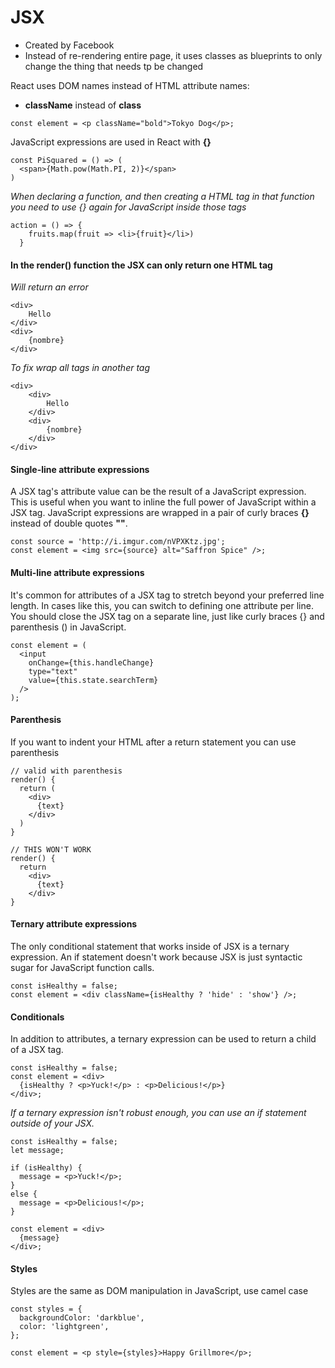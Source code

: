 # JSX
* Created by Facebook
* Instead of re-rendering entire page, it uses classes as blueprints to only change the thing that needs tp be changed

React uses DOM names instead of HTML attribute names:
* **className** instead of **class**
```
const element = <p className="bold">Tokyo Dog</p>;
```
JavaScript expressions are used in React with **{}**
```
const PiSquared = () => (
  <span>{Math.pow(Math.PI, 2)}</span>
)
```
*When declaring a function, and then creating a HTML tag in that function you need to use {} again for JavaScript inside those tags*
```
action = () => {
    fruits.map(fruit => <li>{fruit}</li>)
  }
  ```
#### In the render() function the JSX can only return one HTML tag
*Will return an error*
```
<div>
    Hello
</div>
<div>
    {nombre}
</div>
```
*To fix wrap all tags in another tag*
```
<div>
    <div>
        Hello
    </div>
    <div>
        {nombre}
    </div>
</div>
```
#### Single-line attribute expressions
A JSX tag's attribute value can be the result of a JavaScript expression. This is useful when you want to inline the full power of JavaScript within a JSX tag. JavaScript expressions are wrapped in a pair of curly braces **{}** instead of double quotes **""**.
```
const source = 'http://i.imgur.com/nVPXKtz.jpg';
const element = <img src={source} alt="Saffron Spice" />;
```
#### Multi-line attribute expressions
It's common for attributes of a JSX tag to stretch beyond your preferred line length. In cases like this, you can switch to defining one attribute per line. You should close the JSX tag on a separate line, just like curly braces {} and parenthesis () in JavaScript.
```
const element = (
  <input
    onChange={this.handleChange}
    type="text"
    value={this.state.searchTerm}
  />
);
```
#### Parenthesis
If you want to indent your HTML after a return statement you can use parenthesis
```
// valid with parenthesis
render() {
  return (
    <div>
      {text}
    </div>
  )
}

// THIS WON'T WORK
render() {
  return
    <div>
      {text}
    </div>
}
```
#### Ternary attribute expressions
The only conditional statement that works inside of JSX is a ternary expression. An if statement doesn't work because JSX is just syntactic sugar for JavaScript function calls.
```
const isHealthy = false;
const element = <div className={isHealthy ? 'hide' : 'show'} />;
```
#### Conditionals
In addition to attributes, a ternary expression can be used to return a child of a JSX tag.
```
const isHealthy = false;
const element = <div>
  {isHealthy ? <p>Yuck!</p> : <p>Delicious!</p>}
</div>;
```
*If a ternary expression isn't robust enough, you can use an if statement outside of your JSX.*
```
const isHealthy = false;
let message;

if (isHealthy) {
  message = <p>Yuck!</p>;
}
else {
  message = <p>Delicious!</p>;
}

const element = <div>
  {message}
</div>;
```
#### Styles
Styles are the same as DOM manipulation in JavaScript, use camel case
```
const styles = {
  backgroundColor: 'darkblue',
  color: 'lightgreen',
};

const element = <p style={styles}>Happy Grillmore</p>;
```